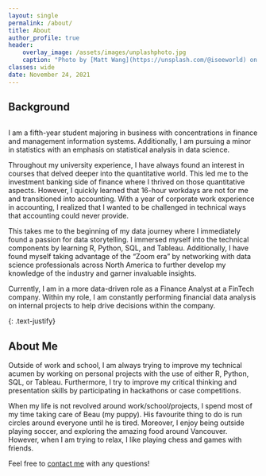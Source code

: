 ```yaml
---
layout: single
permalink: /about/
title: About
author_profile: true
header:
    overlay_image: /assets/images/unplashphoto.jpg
    caption: "Photo by [Matt Wang](https://unsplash.com/@iseeworld) on [Unsplash](https://unsplash.com)"
classes: wide
date: November 24, 2021
---
```


## Background
<figure style="width: 30%" class="align-right">
  <img src="{{ site.url }}{{ site.baseurl }}/assets/images/about/beau.jpg" alt="">
</figure> 

I am a fifth-year student majoring in business with concentrations in finance and management information systems. Additionally, I am pursuing a minor in statistics with an emphasis on statistical analysis in data science.

Throughout my university experience, I have always found an interest in courses that delved deeper into the quantitative world. This led me to the investment banking side of finance where I thrived on those quantitative aspects. However, I quickly learned that 16-hour workdays are not for me and transitioned into accounting. With a year of corporate work experience in accounting, I realized that I wanted to be challenged in technical ways that accounting could never provide. 

This takes me to the beginning of my data journey where I immediately found a passion for data storytelling. I immersed myself into the technical components by learning R, Python, SQL, and Tableau. Additionally, I have found myself taking advantage of the “Zoom era” by networking with data science professionals across North America to further develop my knowledge of the industry and garner invaluable insights. 

Currently, I am in a more data-driven role as a Finance Analyst at a FinTech company. Within my role, I am constantly performing financial data analysis on internal projects to help drive decisions within the company.



{: .text-justify}

## About Me
Outside of work and school, I am always trying to improve my technical acumen by working on personal projects with the use of either R, Python, SQL, or Tableau. Furthermore, I try to improve my critical thinking and presentation skills by participating in hackathons or case competitions. 

When my life is not revolved around work/school/projects, I spend most of my time taking care of Beau (my puppy). His favourite thing to do is run circles around everyone until he is tired. Moreover, I enjoy being outside playing soccer, and exploring the amazing food around Vancouver. However, when I am trying to relax, I like playing chess and games with friends. 

Feel free to [contact me](https://www.linkedin.com/in/nathancastle) with any questions!
